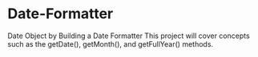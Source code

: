 # Date-Formatter
Date Object by Building a Date Formatter
This project will cover concepts such as the getDate(), getMonth(), and getFullYear() methods.
